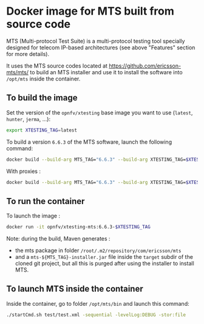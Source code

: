 # Docker image for MTS built from source code

MTS (Multi-protocol Test Suite) is a multi-protocol testing tool specially designed for telecom IP-based architectures (see above "Features" section for more details).

It uses the MTS source codes located at <https://github.com/ericsson-mts/mts/> to build an MTS installer and use it to install the software into `/opt/mts` inside the container.

## To build the image

Set the version of the `opnfv/xtesting` base image you want to use (`latest`, `hunter`, `jerma`, ...):

```bash
export XTESTING_TAG=latest
```

To build a version `6.6.3` of the MTS software, launch the following command:

```bash
docker build --build-arg MTS_TAG="6.6.3" --build-arg XTESTING_TAG=$XTESTING_TAG -t opnfv/xtesting-mts:6.6.3-$XTESTING_TAG .
```

With proxies :
```bash
docker build --build-arg MTS_TAG="6.6.3" --build-arg XTESTING_TAG=$XTESTING_TAG --build-arg http_proxy=$HTTP_PROXY --build-arg https_proxy=$HTTPS_PROXY --build-arg no_proxy=$NO_PROXY -t opnfv/xtesting-mts:6.6.3-$XTESTING_TAG .
```

## To run the container

To launch the image :

```bash
docker run -it opnfv/xtesting-mts:6.6.3-$XTESTING_TAG
```

Note: during the build, Maven generates :
- the mts package in folder `/root/.m2/repository/com/ericsson/mts`
- and a `mts-${MTS_TAG}-installer.jar` file inside the `target` subdir of the cloned git project,
but all this is purged after using the installer to install MTS.

## To launch MTS inside the container

Inside the container, go to folder `/opt/mts/bin` and launch this command:

```bash
./startCmd.sh test/test.xml -sequential -levelLog:DEBUG -stor:file
```
